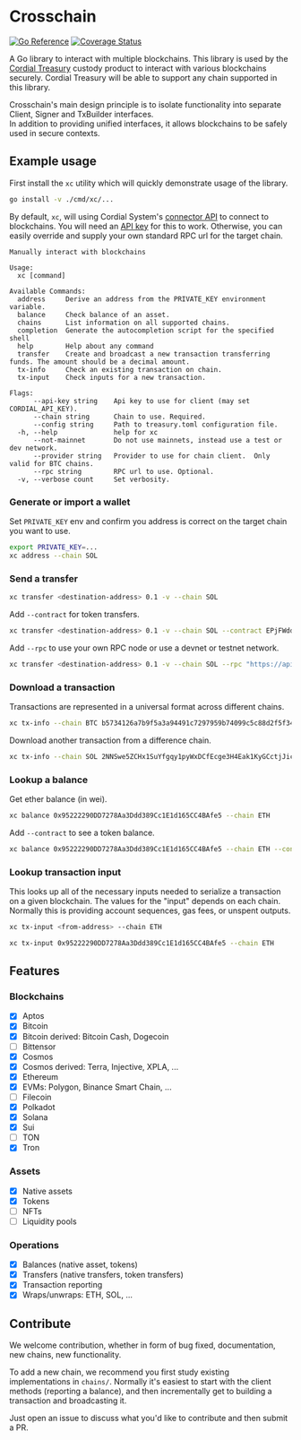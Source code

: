 # Crosschain

[![Go Reference](https://pkg.go.dev/badge/github.com/cordialsys/crosschain.svg)](https://pkg.go.dev/github.com/cordialsys/crosschain)
[![Coverage Status](https://coveralls.io/repos/github/cordialsys/crosschain/badge.svg?branch=main)](https://coveralls.io/github/cordialsys/crosschain?branch=main)

A Go library to interact with multiple blockchains. This library is used by the [Cordial Treasury](https://cordialsystems.com/) custody product to interact with various blockchains securely.
Cordial Treasury will be able to support any chain supported in this library.

Crosschain's main design principle is to isolate functionality into separate Client, Signer and TxBuilder interfaces.  
In addition to providing unified interfaces, it allows blockchains to be safely used in secure contexts.

## Example usage

First install the `xc` utility which will quickly demonstrate usage of the library.

```bash
go install -v ./cmd/xc/...
```

By default, `xc`, will using Cordial System's [connector API](https://docs.cordialapis.com/docs/connector) to connect to blockchains.
You will need an [API key](https://docs.cordialsystems.com/guides/authentication/api)
for this to work. Otherwise, you can easily override and supply your own standard RPC url for the target chain.

```
Manually interact with blockchains

Usage:
  xc [command]

Available Commands:
  address     Derive an address from the PRIVATE_KEY environment variable.
  balance     Check balance of an asset.
  chains      List information on all supported chains.
  completion  Generate the autocompletion script for the specified shell
  help        Help about any command
  transfer    Create and broadcast a new transaction transferring funds. The amount should be a decimal amount.
  tx-info     Check an existing transaction on chain.
  tx-input    Check inputs for a new transaction.

Flags:
      --api-key string    Api key to use for client (may set CORDIAL_API_KEY).
      --chain string      Chain to use. Required.
      --config string     Path to treasury.toml configuration file.
  -h, --help              help for xc
      --not-mainnet       Do not use mainnets, instead use a test or dev network.
      --provider string   Provider to use for chain client.  Only valid for BTC chains.
      --rpc string        RPC url to use. Optional.
  -v, --verbose count     Set verbosity.
```

### Generate or import a wallet

Set `PRIVATE_KEY` env and confirm you address is correct on the target chain you want to use.

```bash
export PRIVATE_KEY=...
xc address --chain SOL
```

### Send a transfer

```bash
xc transfer <destination-address> 0.1 -v --chain SOL
```

Add `--contract` for token transfers.

```bash
xc transfer <destination-address> 0.1 -v --chain SOL --contract EPjFWdd5AufqSSqeM2qN1xzybapC8G4wEGGkZwyTDt1v --decimals 6
```

Add `--rpc` to use your own RPC node or use a devnet or testnet network.

```bash
xc transfer <destination-address> 0.1 -v --chain SOL --rpc "https://api.devnet.solana.com"
```

### Download a transaction

Transactions are represented in a universal format across different chains.

```bash
xc tx-info --chain BTC b5734126a7b9f5a3a94491c7297959b74099c5c88d2f5f34ea3cb432abdf9c5e
```

Download another transaction from a difference chain.

```bash
xc tx-info --chain SOL 2NNSwe5ZCHx1SuYfgqy1pyWxDCfEcge3H4Eak1KyGCctjJictYtkQ4FFRH7CMJHM1W55FnyBmtKrxdZzkkThkjVL
```

### Lookup a balance

Get ether balance (in wei).

```bash
xc balance 0x95222290DD7278Aa3Ddd389Cc1E1d165CC4BAfe5 --chain ETH
```

Add `--contract` to see a token balance.

```bash
xc balance 0x95222290DD7278Aa3Ddd389Cc1E1d165CC4BAfe5 --chain ETH --contract 0xa0b86991c6218b36c1d19d4a2e9eb0ce3606eb48
```

### Lookup transaction input

This looks up all of the necessary inputs needed to serialize a transaction on a given blockchain. The values for the "input"
depends on each chain. Normally this is providing account sequences, gas fees, or unspent outputs.

```bash
xc tx-input <from-address> --chain ETH
```

```bash
xc tx-input 0x95222290DD7278Aa3Ddd389Cc1E1d165CC4BAfe5 --chain ETH
```

## Features

### Blockchains

- [x] Aptos
- [x] Bitcoin
- [x] Bitcoin derived: Bitcoin Cash, Dogecoin
- [ ] Bittensor
- [x] Cosmos
- [x] Cosmos derived: Terra, Injective, XPLA, ...
- [x] Ethereum
- [x] EVMs: Polygon, Binance Smart Chain, ...
- [ ] Filecoin
- [x] Polkadot
- [x] Solana
- [x] Sui
- [ ] TON
- [x] Tron

### Assets

- [x] Native assets
- [x] Tokens
- [ ] NFTs
- [ ] Liquidity pools

### Operations

- [x] Balances (native asset, tokens)
- [x] Transfers (native transfers, token transfers)
- [x] Transaction reporting
- [x] Wraps/unwraps: ETH, SOL, ...

## Contribute

We welcome contribution, whether in form of bug fixed, documentation, new chains, new functionality.

To add a new chain, we recommend you first study existing implementations in `chains/`.
Normally it's easiest to start with the client methods (reporting a balance), and then incrementally get to building a transaction and broadcasting it.

Just open an issue to discuss what you'd like to contribute and then submit a PR.
